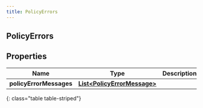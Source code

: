 ```yaml
---
title: PolicyErrors
---
```

## PolicyErrors


## Properties

| Name | Type | Description | Notes |
| ------------ | ------------- | ------------- | ------------- |
| **policyErrorMessages** | [**List&lt;PolicyErrorMessage&gt;**](PolicyErrorMessage.html) |  |  [optional] |
{: class="table table-striped"}



